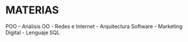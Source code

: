 # MATERIAS
POO   -   Análisis OO  -  Redes e Internet  -  Arquitectura Software  -  Marketing Digital   -  Lenguaje SQL
